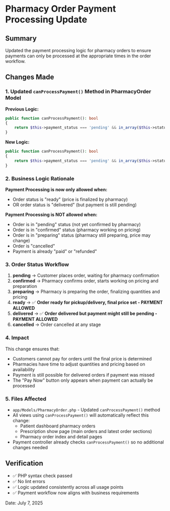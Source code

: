 # Pharmacy Order Payment Processing Update

## Summary
Updated the payment processing logic for pharmacy orders to ensure payments can only be processed at the appropriate times in the order workflow.

## Changes Made

### 1. Updated `canProcessPayment()` Method in PharmacyOrder Model

**Previous Logic:**
```php
public function canProcessPayment(): bool
{
    return $this->payment_status === 'pending' && in_array($this->status, ['pending', 'confirmed', 'preparing', 'ready']);
}
```

**New Logic:**
```php
public function canProcessPayment(): bool
{
    return $this->payment_status === 'pending' && in_array($this->status, ['ready', 'delivered']);
}
```

### 2. Business Logic Rationale

**Payment Processing is now only allowed when:**
- Order status is "ready" (price is finalized by pharmacy)
- OR order status is "delivered" (but payment is still pending)

**Payment Processing is NOT allowed when:**
- Order is in "pending" status (not yet confirmed by pharmacy)
- Order is in "confirmed" status (pharmacy working on pricing)
- Order is in "preparing" status (pharmacy still preparing, price may change)
- Order is "cancelled"
- Payment is already "paid" or "refunded"

### 3. Order Status Workflow

1. **pending** → Customer places order, waiting for pharmacy confirmation
2. **confirmed** → Pharmacy confirms order, starts working on pricing and preparation
3. **preparing** → Pharmacy is preparing the order, finalizing quantities and pricing
4. **ready** → ✅ **Order ready for pickup/delivery, final price set - PAYMENT ALLOWED**
5. **delivered** → ✅ **Order delivered but payment might still be pending - PAYMENT ALLOWED**
6. **cancelled** → Order cancelled at any stage

### 4. Impact

This change ensures that:
- Customers cannot pay for orders until the final price is determined
- Pharmacies have time to adjust quantities and pricing based on availability
- Payment is still possible for delivered orders if payment was missed
- The "Pay Now" button only appears when payment can actually be processed

### 5. Files Affected

- `app/Models/PharmacyOrder.php` - Updated `canProcessPayment()` method
- All views using `canProcessPayment()` will automatically reflect this change:
  - Patient dashboard pharmacy orders
  - Prescription show page (main orders and latest order sections)
  - Pharmacy order index and detail pages
- Payment controller already checks `canProcessPayment()` so no additional changes needed

## Verification

- ✅ PHP syntax check passed
- ✅ No lint errors
- ✅ Logic updated consistently across all usage points
- ✅ Payment workflow now aligns with business requirements

Date: July 7, 2025

